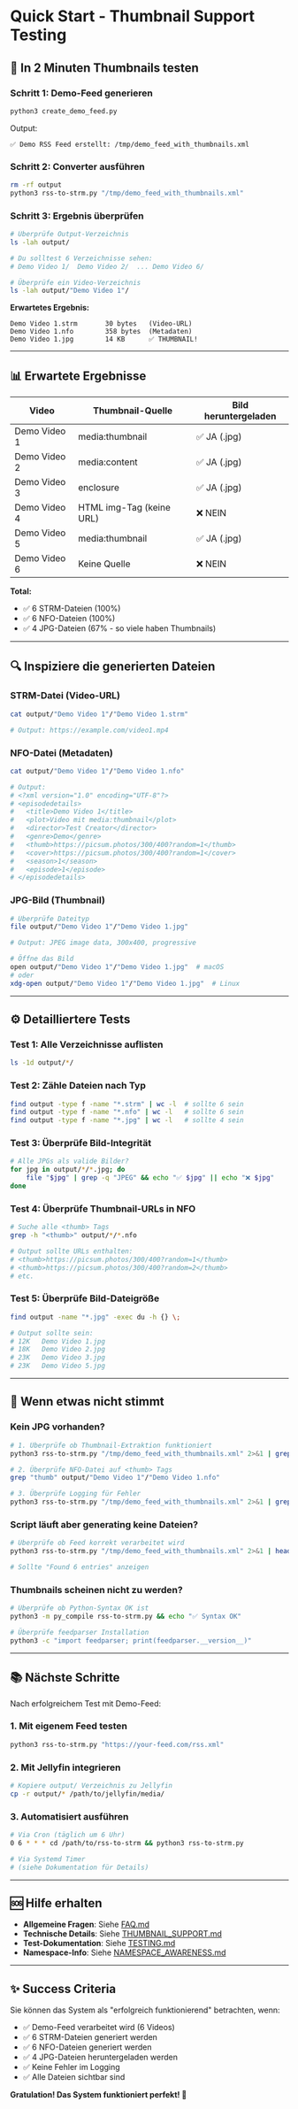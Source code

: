 # Quick Start - Thumbnail Support Testing

## 🚀 In 2 Minuten Thumbnails testen

### Schritt 1: Demo-Feed generieren

```bash
python3 create_demo_feed.py
```

Output:
```
✅ Demo RSS Feed erstellt: /tmp/demo_feed_with_thumbnails.xml
```

### Schritt 2: Converter ausführen

```bash
rm -rf output
python3 rss-to-strm.py "/tmp/demo_feed_with_thumbnails.xml"
```

### Schritt 3: Ergebnis überprüfen

```bash
# Überprüfe Output-Verzeichnis
ls -lah output/

# Du solltest 6 Verzeichnisse sehen:
# Demo Video 1/  Demo Video 2/  ... Demo Video 6/

# Überprüfe ein Video-Verzeichnis
ls -lah output/"Demo Video 1"/
```

**Erwartetes Ergebnis:**
```
Demo Video 1.strm       30 bytes   (Video-URL)
Demo Video 1.nfo        358 bytes  (Metadaten)
Demo Video 1.jpg        14 KB      ✅ THUMBNAIL!
```

---

## 📊 Erwartete Ergebnisse

| Video | Thumbnail-Quelle | Bild heruntergeladen |
|-------|-----------------|------------------|
| Demo Video 1 | media:thumbnail | ✅ JA (.jpg) |
| Demo Video 2 | media:content | ✅ JA (.jpg) |
| Demo Video 3 | enclosure | ✅ JA (.jpg) |
| Demo Video 4 | HTML img-Tag (keine URL) | ❌ NEIN |
| Demo Video 5 | media:thumbnail | ✅ JA (.jpg) |
| Demo Video 6 | Keine Quelle | ❌ NEIN |

**Total:**
- ✅ 6 STRM-Dateien (100%)
- ✅ 6 NFO-Dateien (100%)
- ✅ 4 JPG-Dateien (67% - so viele haben Thumbnails)

---

## 🔍 Inspiziere die generierten Dateien

### STRM-Datei (Video-URL)

```bash
cat output/"Demo Video 1"/"Demo Video 1.strm"

# Output: https://example.com/video1.mp4
```

### NFO-Datei (Metadaten)

```bash
cat output/"Demo Video 1"/"Demo Video 1.nfo"

# Output:
# <?xml version="1.0" encoding="UTF-8"?>
# <episodedetails>
#   <title>Demo Video 1</title>
#   <plot>Video mit media:thumbnail</plot>
#   <director>Test Creator</director>
#   <genre>Demo</genre>
#   <thumb>https://picsum.photos/300/400?random=1</thumb>
#   <cover>https://picsum.photos/300/400?random=1</cover>
#   <season>1</season>
#   <episode>1</episode>
# </episodedetails>
```

### JPG-Bild (Thumbnail)

```bash
# Überprüfe Dateityp
file output/"Demo Video 1"/"Demo Video 1.jpg"

# Output: JPEG image data, 300x400, progressive

# Öffne das Bild
open output/"Demo Video 1"/"Demo Video 1.jpg"  # macOS
# oder
xdg-open output/"Demo Video 1"/"Demo Video 1.jpg"  # Linux
```

---

## ⚙️ Detailliertere Tests

### Test 1: Alle Verzeichnisse auflisten

```bash
ls -1d output/*/
```

### Test 2: Zähle Dateien nach Typ

```bash
find output -type f -name "*.strm" | wc -l  # sollte 6 sein
find output -type f -name "*.nfo" | wc -l   # sollte 6 sein
find output -type f -name "*.jpg" | wc -l   # sollte 4 sein
```

### Test 3: Überprüfe Bild-Integrität

```bash
# Alle JPGs als valide Bilder?
for jpg in output/*/*.jpg; do
    file "$jpg" | grep -q "JPEG" && echo "✅ $jpg" || echo "❌ $jpg"
done
```

### Test 4: Überprüfe Thumbnail-URLs in NFO

```bash
# Suche alle <thumb> Tags
grep -h "<thumb>" output/*/*.nfo

# Output sollte URLs enthalten:
# <thumb>https://picsum.photos/300/400?random=1</thumb>
# <thumb>https://picsum.photos/300/400?random=2</thumb>
# etc.
```

### Test 5: Überprüfe Bild-Dateigröße

```bash
find output -name "*.jpg" -exec du -h {} \;

# Output sollte sein:
# 12K   Demo Video 1.jpg
# 18K   Demo Video 2.jpg
# 23K   Demo Video 3.jpg
# 23K   Demo Video 5.jpg
```

---

## 🐛 Wenn etwas nicht stimmt

### Kein JPG vorhanden?

```bash
# 1. Überprüfe ob Thumbnail-Extraktion funktioniert
python3 rss-to-strm.py "/tmp/demo_feed_with_thumbnails.xml" 2>&1 | grep -i "downloading"

# 2. Überprüfe NFO-Datei auf <thumb> Tags
grep "thumb" output/"Demo Video 1"/"Demo Video 1.nfo"

# 3. Überprüfe Logging für Fehler
python3 rss-to-strm.py "/tmp/demo_feed_with_thumbnails.xml" 2>&1 | grep -i "error"
```

### Script läuft aber generating keine Dateien?

```bash
# Überprüfe ob Feed korrekt verarbeitet wird
python3 rss-to-strm.py "/tmp/demo_feed_with_thumbnails.xml" 2>&1 | head -20

# Sollte "Found 6 entries" anzeigen
```

### Thumbnails scheinen nicht zu werden?

```bash
# Überprüfe ob Python-Syntax OK ist
python3 -m py_compile rss-to-strm.py && echo "✅ Syntax OK"

# Überprüfe feedparser Installation
python3 -c "import feedparser; print(feedparser.__version__)"
```

---

## 📚 Nächste Schritte

Nach erfolgreichem Test mit Demo-Feed:

### 1. Mit eigenem Feed testen

```bash
python3 rss-to-strm.py "https://your-feed.com/rss.xml"
```

### 2. Mit Jellyfin integrieren

```bash
# Kopiere output/ Verzeichnis zu Jellyfin
cp -r output/* /path/to/jellyfin/media/
```

### 3. Automatisiert ausführen

```bash
# Via Cron (täglich um 6 Uhr)
0 6 * * * cd /path/to/rss-to-strm && python3 rss-to-strm.py

# Via Systemd Timer
# (siehe Dokumentation für Details)
```

---

## 🆘 Hilfe erhalten

- **Allgemeine Fragen**: Siehe [FAQ.md](FAQ.md)
- **Technische Details**: Siehe [THUMBNAIL_SUPPORT.md](THUMBNAIL_SUPPORT.md)
- **Test-Dokumentation**: Siehe [TESTING.md](TESTING.md)
- **Namespace-Info**: Siehe [NAMESPACE_AWARENESS.md](NAMESPACE_AWARENESS.md)

---

## ✨ Success Criteria

Sie können das System als "erfolgreich funktionierend" betrachten, wenn:

- ✅ Demo-Feed verarbeitet wird (6 Videos)
- ✅ 6 STRM-Dateien generiert werden
- ✅ 6 NFO-Dateien generiert werden
- ✅ 4 JPG-Dateien heruntergeladen werden
- ✅ Keine Fehler im Logging
- ✅ Alle Dateien sichtbar sind

**Gratulation! Das System funktioniert perfekt! 🎉**
